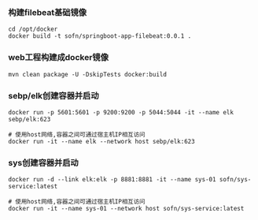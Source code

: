 
### 构建filebeat基础镜像
```
cd /opt/docker
docker build -t sofn/springboot-app-filebeat:0.0.1 .
```

### web工程构建成docker镜像
```
mvn clean package -U -DskipTests docker:build
```

### sebp/elk创建容器并启动
```
docker run -p 5601:5601 -p 9200:9200 -p 5044:5044 -it --name elk sebp/elk:623

# 使用host网络,容器之间可通过宿主机IP相互访问
docker run -it --name elk --network host sebp/elk:623
```

### sys创建容器并启动
```
docker run -d --link elk:elk -p 8881:8881 -it --name sys-01 sofn/sys-service:latest

# 使用host网络,容器之间可通过宿主机IP相互访问
docker run -it --name sys-01 --network host sofn/sys-service:latest
```
